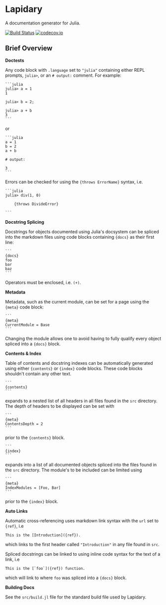 # Lapidary

A documentation generator for Julia.

[![Build Status](https://travis-ci.org/MichaelHatherly/Lapidary.jl.svg?branch=master)](https://travis-ci.org/MichaelHatherly/Lapidary.jl)
[![codecov.io](http://codecov.io/github/MichaelHatherly/Lapidary.jl/coverage.svg?branch=master)](http://codecov.io/github/MichaelHatherly/Lapidary.jl?branch=master)

## Brief Overview

**Doctests**

Any code block with `.language` set to `"julia"` containing either REPL prompts, `julia>`, or
an `# output:` comment. For example:


    ```julia
    julia> a = 1
    1

    julia> b = 2;

    julia> a + b
    3
    ```

or

    ```julia
    a = 1
    b = 2
    a + b

    # output:

    3
    ```

Errors can be checked for using the `{throws ErrorName}` syntax, i.e.

    ```julia
    julia> div(1, 0)

        {throws DivideError}

    ```

**Docstring Splicing**

Docstrings for objects documented using Julia's docsystem can be spliced into the markdown
files using code blocks containing `{docs}` as their first line:

    ```
    {docs}
    foo
    bar
    baz
    ```

Operators must be enclosed, i.e. `(+)`.

**Metadata**

Metadata, such as the current module, can be set for a page using the `{meta}` code block:

    ```
    {meta}
    CurrentModule = Base
    ```

Changing the module allows one to avoid having to fully qualify every object spliced into a
`{docs}` block.

**Contents & Index**

Table of contents and docstring indexes can be automatically generated using either
`{contents}` or `{index}` code blocks. These code blocks shouldn't contain any other text.

    ```
    {contents}
    ```

expands to a nested list of all headers in all files found in the `src` directory. The depth
of headers to be displayed can be set with

    ```
    {meta}
    ContentsDepth = 2
    ```

prior to the `{contents}` block.

    ```
    {index}
    ```

expands into a list of all documented objects spliced into the files found in the `src`
directory. The module's to be included can be limited using

    ```
    {meta}
    IndexModules = [Foo, Bar]
    ```

prior to the `{index}` block.

**Auto Links**

Automatic cross-referencing uses markdown link syntax with the `url` set to `{ref}`, i.e

    This is the [Introduction]({ref}).

which links to the first header called `"Introduction"` in any file found in `src`.

Spliced docstrings can be linked to using inline code syntax for the text of a link, i.e

    This is the [`foo`]({ref}) function.

which will link to where `foo` was spliced into a `{docs}` block.

**Building Docs**

See the `src/build.jl` file for the standard build file used by Lapidary.
